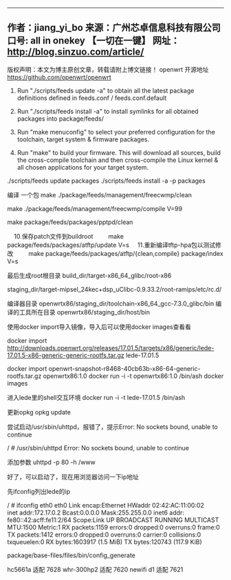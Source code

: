 --------------------------------------------- 
作者：jiang_yi_bo
来源：广州芯卓信息科技有限公司
口号: all in onekey 【一切在一键】
网址：http://blog.sinzuo.com/article/
--------------------------------------------- 
版权声明：本文为博主原创文章，转载请附上博文链接！
openwrt 开源地址
https://github.com/openwrt/openwrt

1. Run "./scripts/feeds update -a" to obtain all the latest package definitions
defined in feeds.conf / feeds.conf.default

2. Run "./scripts/feeds install -a" to install symlinks for all obtained
packages into package/feeds/

3. Run "make menuconfig" to select your preferred configuration for the
toolchain, target system & firmware packages.

4. Run "make" to build your firmware. This will download all sources, build
the cross-compile toolchain and then cross-compile the Linux kernel & all
chosen applications for your target system.

./scripts/feeds update packages
./scripts/feeds install -a -p packages

编译 一个包
make ./package/feeds/management/freecwmp/clean

make ./package/feeds/management/freecwmp/compile V=99 

make package/feeds/packages/pptpd/clean

    10.保存patch文件到buildroot
        make package/feeds/packages/atftp/update V=s
    11.重新编译tftp-hpa包以测试修改
        make package/feeds/packages/atftp/{clean,compile} package/index V=s

最后生成root根目录
build_dir/target-x86_64_glibc/root-x86

staging_dir/target-mipsel_24kec+dsp_uClibc-0.9.33.2/root-ramips/etc/rc.d/

编译器目录
openwrtx86/staging_dir/toolchain-x86_64_gcc-7.3.0_glibc/bin
编译的工具所在目录
openwrtx86/staging_dir/host/bin

使用docker import导入镜像，导入后可以使用docker images查看看

docker import http://downloads.openwrt.org/releases/17.01.5/targets/x86/generic/lede-17.01.5-x86-generic-generic-rootfs.tar.gz lede-17.01.5 

docker import openwrt-snapshot-r8468-40cb63b-x86-64-generic-rootfs.tar.gz openwrtx86:1.0
docker run -i -t openwrtx86:1.0 /bin/ash
docker images

进入lede里的shell交互环境
docker run -i -t lede-17.01.5 /bin/ash

更新opkg 
opkg update 

尝试启动/usr/sbin/uhttpd，报错了，提示Error: No sockets bound, unable to continue 

/ # /usr/sbin/uhttpd
Error: No sockets bound, unable to continue

添加参数 
uhttpd -p 80 -h /www 

好了，可以启动了，现在用浏览器访问一下ip地址

 

先ifconfig列出lede的ip

/ # ifconfig eth0
eth0      Link encap:Ethernet  HWaddr 02:42:AC:11:00:02  
          inet addr:172.17.0.2  Bcast:0.0.0.0  Mask:255.255.0.0
          inet6 addr: fe80::42:acff:fe11:2/64 Scope:Link
          UP BROADCAST RUNNING MULTICAST  MTU:1500  Metric:1
          RX packets:1159 errors:0 dropped:0 overruns:0 frame:0
          TX packets:1412 errors:0 dropped:0 overruns:0 carrier:0
          collisions:0 txqueuelen:0 
          RX bytes:1603917 (1.5 MiB)  TX bytes:120743 (117.9 KiB)

package/base-files/files/bin/config_generate

hc5661a    适配 7628
whr-300hp2 适配 7620
newifi d1  适配 7621


